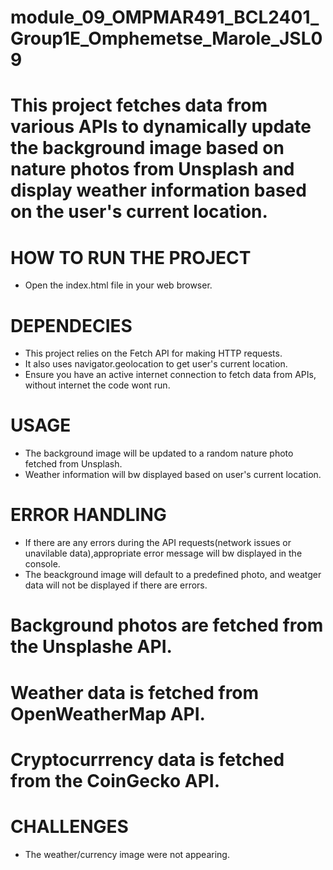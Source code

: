 # module_09_OMPMAR491_BCL2401_Group1E_Omphemetse_Marole_JSL09

# This project fetches data from various APIs to dynamically update the background image based on nature photos from Unsplash and display weather information based on the user's current location.

# HOW TO RUN THE PROJECT

- Open the index.html file in your web browser.

# DEPENDECIES

- This project relies on the Fetch API for making HTTP requests.
- It also uses navigator.geolocation to get user's current location.
- Ensure you have an active internet connection to fetch data from APIs, without internet the code wont run.

# USAGE

- The background image will be updated to a random nature photo fetched from Unsplash.
- Weather information will bw displayed based on user's current location.

# ERROR HANDLING

- If there are any errors during the API requests(network issues or unavilable data),appropriate error message will bw displayed in the console.
- The beackground image will default to a predefined photo, and weatger data will not be displayed if there are errors.

# Background photos are fetched from the Unsplashe API.

# Weather data is fetched from OpenWeatherMap API.

# Cryptocurrrency data is fetched from the CoinGecko API.

# CHALLENGES

- The weather/currency image were not appearing.
